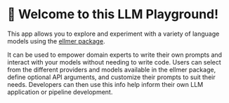 
# 👋 Welcome to this LLM Playground!

This app allows you to explore and experiment with a variety of language models using the [ellmer package](https://ellmer.tidyverse.org/).

It can be used to empower domain experts to write their own prompts and interact with your models without needing to write code. Users can select from the different providers and models available in the ellmer package, define optional API arguments, and customize their prompts to suit their needs. Developers can then use this info help inform their own LLM application or pipeline development.
